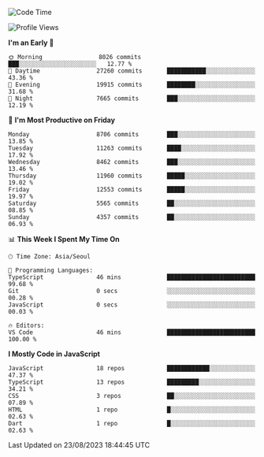 <!--START_SECTION:waka-->
![Code Time](http://img.shields.io/badge/Code%20Time-5%2C325%20hrs%2059%20mins-blue)

![Profile Views](http://img.shields.io/badge/Profile%20Views-8-blue)

**I'm an Early 🐤** 

```text
🌞 Morning                8026 commits        ███░░░░░░░░░░░░░░░░░░░░░░   12.77 % 
🌆 Daytime                27260 commits       ███████████░░░░░░░░░░░░░░   43.36 % 
🌃 Evening                19915 commits       ████████░░░░░░░░░░░░░░░░░   31.68 % 
🌙 Night                  7665 commits        ███░░░░░░░░░░░░░░░░░░░░░░   12.19 % 
```
📅 **I'm Most Productive on Friday** 

```text
Monday                   8706 commits        ███░░░░░░░░░░░░░░░░░░░░░░   13.85 % 
Tuesday                  11263 commits       ████░░░░░░░░░░░░░░░░░░░░░   17.92 % 
Wednesday                8462 commits        ███░░░░░░░░░░░░░░░░░░░░░░   13.46 % 
Thursday                 11960 commits       █████░░░░░░░░░░░░░░░░░░░░   19.02 % 
Friday                   12553 commits       █████░░░░░░░░░░░░░░░░░░░░   19.97 % 
Saturday                 5565 commits        ██░░░░░░░░░░░░░░░░░░░░░░░   08.85 % 
Sunday                   4357 commits        ██░░░░░░░░░░░░░░░░░░░░░░░   06.93 % 
```


📊 **This Week I Spent My Time On** 

```text
🕑︎ Time Zone: Asia/Seoul

💬 Programming Languages: 
TypeScript               46 mins             █████████████████████████   99.68 % 
Git                      0 secs              ░░░░░░░░░░░░░░░░░░░░░░░░░   00.28 % 
JavaScript               0 secs              ░░░░░░░░░░░░░░░░░░░░░░░░░   00.03 % 

🔥 Editors: 
VS Code                  46 mins             █████████████████████████   100.00 % 
```

**I Mostly Code in JavaScript** 

```text
JavaScript               18 repos            ████████████░░░░░░░░░░░░░   47.37 % 
TypeScript               13 repos            █████████░░░░░░░░░░░░░░░░   34.21 % 
CSS                      3 repos             ██░░░░░░░░░░░░░░░░░░░░░░░   07.89 % 
HTML                     1 repo              █░░░░░░░░░░░░░░░░░░░░░░░░   02.63 % 
Dart                     1 repo              █░░░░░░░░░░░░░░░░░░░░░░░░   02.63 % 
```




 Last Updated on 23/08/2023 18:44:45 UTC
<!--END_SECTION:waka-->
